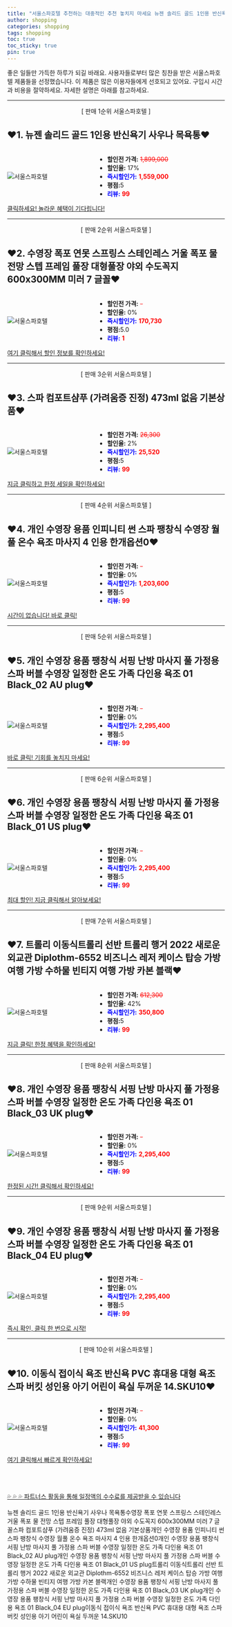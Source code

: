 ```yaml
---
title: "서울스파호텔 추천하는 대중적인 추천 놓치지 마세요 뉴젠 솔리드 골드 1인용 반신욕기"
author: shopping
categories: shopping
tags: shopping
toc: true
toc_sticky: true
pin: true
---
```

좋은 일들만 가득한 하루가 되길 바래요. 사용자들로부터 많은 칭찬을 받은 서울스파호텔 제품들을 선정했습니다. 이 제품은 많은 이용자들에게 선호되고 있어요. 구입시 시간과 비용을 절약하세요. 자세한 설명은 아래를 참고하세요.

---
<p class="toplist" style="margin: 0 auto; display: block; width: fit-content;">[ 판매 1순위 서울스파호텔 ]</p>

<h2><strong>❤️1. 뉴젠 솔리드 골드 1인용 반신욕기 사우나 목욕통❤️</strong></h2>

<div style="display: flex; align-items: center;">
    <div style="flex: 0.4;">
        <img src="https://thumbnail7.coupangcdn.com/thumbnails/remote/230x230ex/image/vendor_inventory/399b/287c2bc9cd021b8fc67338dac3d5c510154fe0ccb936db5f4f85762c8207.jpg" alt="서울스파호텔" style="max-width: 100%;">
    </div>
    <div style="flex: 0.6; margin-left: 10px;">
        <ul>
            <li><strong>할인전 가격:</strong> <del style="color: red;">1,899,000</del></li>
            <li><strong>할인율:</strong> 17%</li>
            <li><span style='color:blue'><strong>즉시할인가:</strong></span> <span style='color:red'><strong>1,559,000</strong></span></li>
            <li><strong>평점:</strong>5</li>
            <li><span style='color:blue'><strong>리뷰:</strong></span> <span style='color:red'><strong>99</strong></span></li>
        </ul>
    </div>
</div>
<div class="center">
    <a href="https://selin100587001.github.io?lptag=AF9450613&subid=githubio&pageKey=7159558745&traceid=V0-153&itemId=18015460479&vendorItemId=85170850206" class="myButton">
        클릭하세요! 놀라운 혜택이 기다립니다!
    </a>
</div>


---
<p class="toplist" style="margin: 0 auto; display: block; width: fit-content;">[ 판매 2순위 서울스파호텔 ]</p>

<h2><strong>❤️2. 수영장 폭포 연못 스프링스 스테인레스 거울 폭포 물 전망 스텝 프레임 풀장 대형풀장 야외 수도꼭지 600x300MM 미러 7 글꼴❤️</strong></h2>

<div style="display: flex; align-items: center;">
    <div style="flex: 0.4;">
        <img src="https://thumbnail9.coupangcdn.com/thumbnails/remote/230x230ex/image/vendor_inventory/16a4/6cccf67bd74461c613d2fa62df74e59b4c326eabd32e9bedf757457ecceb.jpg" alt="서울스파호텔" style="max-width: 100%;">
    </div>
    <div style="flex: 0.6; margin-left: 10px;">
        <ul>
            <li><strong>할인전 가격:</strong> <del style="color: red;">-</del></li>
            <li><strong>할인율:</strong> 0%</li>
            <li><span style='color:blue'><strong>즉시할인가:</strong></span> <span style='color:red'><strong>170,730</strong></span></li>
            <li><strong>평점:</strong>5.0</li>
            <li><span style='color:blue'><strong>리뷰:</strong></span> <span style='color:red'><strong>1</strong></span></li>
        </ul>
    </div>
</div>
<div class="center">
    <a href="https://selin100587001.github.io?lptag=AF9450613&subid=githubio&pageKey=7087765221&traceid=V0-153&itemId=17653549573&vendorItemId=85130708471" class="myButton">
        여기 클릭해서 할인 정보를 확인하세요!
    </a>
</div>


---
<p class="toplist" style="margin: 0 auto; display: block; width: fit-content;">[ 판매 3순위 서울스파호텔 ]</p>

<h2><strong>❤️3. 스파 컴포트샴푸 (가려움증 진정) 473ml 없음 기본상품❤️</strong></h2>

<div style="display: flex; align-items: center;">
    <div style="flex: 0.4;">
        <img src="https://thumbnail9.coupangcdn.com/thumbnails/remote/230x230ex/image/vendor_inventory/a6b7/2f2012a2f6f33c06c676314560f5c9d2e14067fa58dd861750becbab133f.jpg" alt="서울스파호텔" style="max-width: 100%;">
    </div>
    <div style="flex: 0.6; margin-left: 10px;">
        <ul>
            <li><strong>할인전 가격:</strong> <del style="color: red;">26,300</del></li>
            <li><strong>할인율:</strong> 2%</li>
            <li><span style='color:blue'><strong>즉시할인가:</strong></span> <span style='color:red'><strong>25,520</strong></span></li>
            <li><strong>평점:</strong>5</li>
            <li><span style='color:blue'><strong>리뷰:</strong></span> <span style='color:red'><strong>99</strong></span></li>
        </ul>
    </div>
</div>
<div class="center">
    <a href="https://selin100587001.github.io?lptag=AF9450613&subid=githubio&pageKey=8003273595&traceid=V0-153&itemId=22296878002&vendorItemId=90148799202" class="myButton">
        지금 클릭하고 한정 세일을 확인하세요!
    </a>
</div>


---
<p class="toplist" style="margin: 0 auto; display: block; width: fit-content;">[ 판매 4순위 서울스파호텔 ]</p>

<h2><strong>❤️4. 개인 수영장 용품 인피니티 썬 스파 팽창식 수영장 월풀 온수 욕조 마사지 4 인용 한개옵션0❤️</strong></h2>

<div style="display: flex; align-items: center;">
    <div style="flex: 0.4;">
        <img src="https://thumbnail6.coupangcdn.com/thumbnails/remote/230x230ex/image/vendor_inventory/5853/44acb3bd3a1af3ce8d826e5bf3e2f4e4fd540f54a82e851ef400935ea367.jpg" alt="서울스파호텔" style="max-width: 100%;">
    </div>
    <div style="flex: 0.6; margin-left: 10px;">
        <ul>
            <li><strong>할인전 가격:</strong> <del style="color: red;">-</del></li>
            <li><strong>할인율:</strong> 0%</li>
            <li><span style='color:blue'><strong>즉시할인가:</strong></span> <span style='color:red'><strong>1,203,600</strong></span></li>
            <li><strong>평점:</strong>5</li>
            <li><span style='color:blue'><strong>리뷰:</strong></span> <span style='color:red'><strong>99</strong></span></li>
        </ul>
    </div>
</div>
<div class="center">
    <a href="https://selin100587001.github.io?lptag=AF9450613&subid=githubio&pageKey=7451101006&traceid=V0-153&itemId=19397992368&vendorItemId=86510075755" class="myButton">
        시간이 없습니다! 바로 클릭!
    </a>
</div>


---
<p class="toplist" style="margin: 0 auto; display: block; width: fit-content;">[ 판매 5순위 서울스파호텔 ]</p>

<h2><strong>❤️5. 개인 수영장 용품 팽창식 서핑 난방 마사지 풀 가정용 스파 버블 수영장 일정한 온도 가족 다인용 욕조 01 Black_02 AU  plug❤️</strong></h2>

<div style="display: flex; align-items: center;">
    <div style="flex: 0.4;">
        <img src="https://thumbnail8.coupangcdn.com/thumbnails/remote/230x230ex/image/vendor_inventory/a8ad/8db05f7b2f0c2fa2822f7bc21c2ef24b539437c105173e9a68f20243cf03.jpg" alt="서울스파호텔" style="max-width: 100%;">
    </div>
    <div style="flex: 0.6; margin-left: 10px;">
        <ul>
            <li><strong>할인전 가격:</strong> <del style="color: red;">-</del></li>
            <li><strong>할인율:</strong> 0%</li>
            <li><span style='color:blue'><strong>즉시할인가:</strong></span> <span style='color:red'><strong>2,295,400</strong></span></li>
            <li><strong>평점:</strong>5</li>
            <li><span style='color:blue'><strong>리뷰:</strong></span> <span style='color:red'><strong>99</strong></span></li>
        </ul>
    </div>
</div>
<div class="center">
    <a href="https://selin100587001.github.io?lptag=AF9450613&subid=githubio&pageKey=7451102924&traceid=V0-153&itemId=19398001415&vendorItemId=86510084361" class="myButton">
        바로 클릭! 기회를 놓치지 마세요!
    </a>
</div>


---
<p class="toplist" style="margin: 0 auto; display: block; width: fit-content;">[ 판매 6순위 서울스파호텔 ]</p>

<h2><strong>❤️6. 개인 수영장 용품 팽창식 서핑 난방 마사지 풀 가정용 스파 버블 수영장 일정한 온도 가족 다인용 욕조 01 Black_01 US  plug❤️</strong></h2>

<div style="display: flex; align-items: center;">
    <div style="flex: 0.4;">
        <img src="https://thumbnail8.coupangcdn.com/thumbnails/remote/230x230ex/image/vendor_inventory/a8ad/8db05f7b2f0c2fa2822f7bc21c2ef24b539437c105173e9a68f20243cf03.jpg" alt="서울스파호텔" style="max-width: 100%;">
    </div>
    <div style="flex: 0.6; margin-left: 10px;">
        <ul>
            <li><strong>할인전 가격:</strong> <del style="color: red;">-</del></li>
            <li><strong>할인율:</strong> 0%</li>
            <li><span style='color:blue'><strong>즉시할인가:</strong></span> <span style='color:red'><strong>2,295,400</strong></span></li>
            <li><strong>평점:</strong>5</li>
            <li><span style='color:blue'><strong>리뷰:</strong></span> <span style='color:red'><strong>99</strong></span></li>
        </ul>
    </div>
</div>
<div class="center">
    <a href="https://selin100587001.github.io?lptag=AF9450613&subid=githubio&pageKey=7451102924&traceid=V0-153&itemId=19398001414&vendorItemId=86510084352" class="myButton">
        최대 할인! 지금 클릭해서 알아보세요!
    </a>
</div>


---
<p class="toplist" style="margin: 0 auto; display: block; width: fit-content;">[ 판매 7순위 서울스파호텔 ]</p>

<h2><strong>❤️7. 트롤리 이동식트롤리 선반 트롤리 행거 2022 새로운 외교관 Diplothm-6552 비즈니스 레저 케이스 탑승 가방 여행 가방 수하물 빈티지 여행 가방 카본 블랙❤️</strong></h2>

<div style="display: flex; align-items: center;">
    <div style="flex: 0.4;">
        <img src="https://thumbnail8.coupangcdn.com/thumbnails/remote/230x230ex/image/vendor_inventory/2c59/1aac27f13f54a5182cb49d3317277165c92df25c33402561e0b02da09cc4.jpeg" alt="서울스파호텔" style="max-width: 100%;">
    </div>
    <div style="flex: 0.6; margin-left: 10px;">
        <ul>
            <li><strong>할인전 가격:</strong> <del style="color: red;">612,300</del></li>
            <li><strong>할인율:</strong> 42%</li>
            <li><span style='color:blue'><strong>즉시할인가:</strong></span> <span style='color:red'><strong>350,800</strong></span></li>
            <li><strong>평점:</strong>5</li>
            <li><span style='color:blue'><strong>리뷰:</strong></span> <span style='color:red'><strong>99</strong></span></li>
        </ul>
    </div>
</div>
<div class="center">
    <a href="https://selin100587001.github.io?lptag=AF9450613&subid=githubio&pageKey=6442384776&traceid=V0-153&itemId=13950202253&vendorItemId=82003536708" class="myButton">
        지금 클릭! 한정 혜택을 확인하세요!
    </a>
</div>


---
<p class="toplist" style="margin: 0 auto; display: block; width: fit-content;">[ 판매 8순위 서울스파호텔 ]</p>

<h2><strong>❤️8. 개인 수영장 용품 팽창식 서핑 난방 마사지 풀 가정용 스파 버블 수영장 일정한 온도 가족 다인용 욕조 01 Black_03 UK plug❤️</strong></h2>

<div style="display: flex; align-items: center;">
    <div style="flex: 0.4;">
        <img src="https://thumbnail8.coupangcdn.com/thumbnails/remote/230x230ex/image/vendor_inventory/a8ad/8db05f7b2f0c2fa2822f7bc21c2ef24b539437c105173e9a68f20243cf03.jpg" alt="서울스파호텔" style="max-width: 100%;">
    </div>
    <div style="flex: 0.6; margin-left: 10px;">
        <ul>
            <li><strong>할인전 가격:</strong> <del style="color: red;">-</del></li>
            <li><strong>할인율:</strong> 0%</li>
            <li><span style='color:blue'><strong>즉시할인가:</strong></span> <span style='color:red'><strong>2,295,400</strong></span></li>
            <li><strong>평점:</strong>5</li>
            <li><span style='color:blue'><strong>리뷰:</strong></span> <span style='color:red'><strong>99</strong></span></li>
        </ul>
    </div>
</div>
<div class="center">
    <a href="https://selin100587001.github.io?lptag=AF9450613&subid=githubio&pageKey=7451102924&traceid=V0-153&itemId=19398001410&vendorItemId=86510084343" class="myButton">
        한정된 시간! 클릭해서 확인하세요!
    </a>
</div>


---
<p class="toplist" style="margin: 0 auto; display: block; width: fit-content;">[ 판매 9순위 서울스파호텔 ]</p>

<h2><strong>❤️9. 개인 수영장 용품 팽창식 서핑 난방 마사지 풀 가정용 스파 버블 수영장 일정한 온도 가족 다인용 욕조 01 Black_04 EU plug❤️</strong></h2>

<div style="display: flex; align-items: center;">
    <div style="flex: 0.4;">
        <img src="https://thumbnail8.coupangcdn.com/thumbnails/remote/230x230ex/image/vendor_inventory/a8ad/8db05f7b2f0c2fa2822f7bc21c2ef24b539437c105173e9a68f20243cf03.jpg" alt="서울스파호텔" style="max-width: 100%;">
    </div>
    <div style="flex: 0.6; margin-left: 10px;">
        <ul>
            <li><strong>할인전 가격:</strong> <del style="color: red;">-</del></li>
            <li><strong>할인율:</strong> 0%</li>
            <li><span style='color:blue'><strong>즉시할인가:</strong></span> <span style='color:red'><strong>2,295,400</strong></span></li>
            <li><strong>평점:</strong>5</li>
            <li><span style='color:blue'><strong>리뷰:</strong></span> <span style='color:red'><strong>99</strong></span></li>
        </ul>
    </div>
</div>
<div class="center">
    <a href="https://selin100587001.github.io?lptag=AF9450613&subid=githubio&pageKey=7451102924&traceid=V0-153&itemId=19398001409&vendorItemId=86510084327" class="myButton">
        즉시 확인, 클릭 한 번으로 시작!
    </a>
</div>


---
<p class="toplist" style="margin: 0 auto; display: block; width: fit-content;">[ 판매 10순위 서울스파호텔 ]</p>

<h2><strong>❤️10. 이동식 접이식 욕조 반신욕 PVC 휴대용 대형 욕조 스파 버킷 성인용 아기 어린이 욕실 두꺼운 14.SKU10❤️</strong></h2>

<div style="display: flex; align-items: center;">
    <div style="flex: 0.4;">
        <img src="https://thumbnail6.coupangcdn.com/thumbnails/remote/230x230ex/image/vendor_inventory/e600/a4d5cc6d48b11a638314b444b44967db2167e704307411a07eeefc7d6378.jpg" alt="서울스파호텔" style="max-width: 100%;">
    </div>
    <div style="flex: 0.6; margin-left: 10px;">
        <ul>
            <li><strong>할인전 가격:</strong> <del style="color: red;">-</del></li>
            <li><strong>할인율:</strong> 0%</li>
            <li><span style='color:blue'><strong>즉시할인가:</strong></span> <span style='color:red'><strong>41,300</strong></span></li>
            <li><strong>평점:</strong>5</li>
            <li><span style='color:blue'><strong>리뷰:</strong></span> <span style='color:red'><strong>99</strong></span></li>
        </ul>
    </div>
</div>
<div class="center">
    <a href="https://selin100587001.github.io?lptag=AF9450613&subid=githubio&pageKey=7481528306&traceid=V0-153&itemId=19543593085&vendorItemId=87105294466" class="myButton">
        여기 클릭해서 빠르게 확인하세요!
    </a>
</div>

<br><br><br>[💦 💦 💦 파트너스 활동을 통해 일정액의 수수료를 제공받을 수 있습니다](https://link.coupang.com/a/bcpT2c)<br><br>뉴젠 솔리드 골드 1인용 반신욕기 사우나 목욕통수영장 폭포 연못 스프링스 스테인레스 거울 폭포 물 전망 스텝 프레임 풀장 대형풀장 야외 수도꼭지 600x300MM 미러 7 글꼴스파 컴포트샴푸 (가려움증 진정) 473ml 없음 기본상품개인 수영장 용품 인피니티 썬 스파 팽창식 수영장 월풀 온수 욕조 마사지 4 인용 한개옵션0개인 수영장 용품 팽창식 서핑 난방 마사지 풀 가정용 스파 버블 수영장 일정한 온도 가족 다인용 욕조 01 Black_02 AU  plug개인 수영장 용품 팽창식 서핑 난방 마사지 풀 가정용 스파 버블 수영장 일정한 온도 가족 다인용 욕조 01 Black_01 US  plug트롤리 이동식트롤리 선반 트롤리 행거 2022 새로운 외교관 Diplothm-6552 비즈니스 레저 케이스 탑승 가방 여행 가방 수하물 빈티지 여행 가방 카본 블랙개인 수영장 용품 팽창식 서핑 난방 마사지 풀 가정용 스파 버블 수영장 일정한 온도 가족 다인용 욕조 01 Black_03 UK plug개인 수영장 용품 팽창식 서핑 난방 마사지 풀 가정용 스파 버블 수영장 일정한 온도 가족 다인용 욕조 01 Black_04 EU plug이동식 접이식 욕조 반신욕 PVC 휴대용 대형 욕조 스파 버킷 성인용 아기 어린이 욕실 두꺼운 14.SKU10